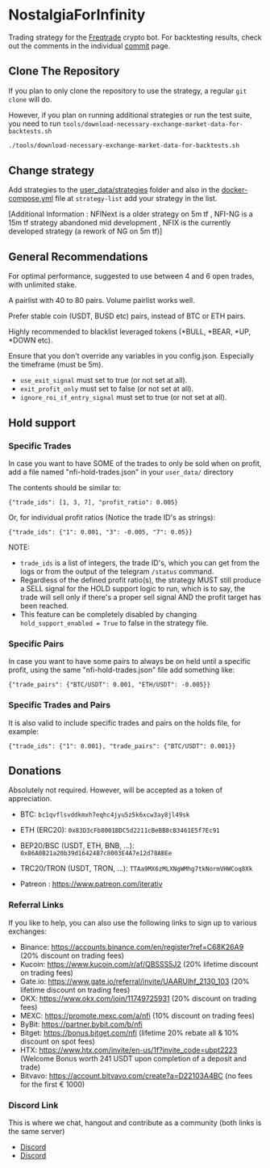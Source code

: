 # NostalgiaForInfinity

Trading strategy for the [Freqtrade](https://www.freqtrade.io) crypto bot. For backtesting results, check out the comments in the individual [commit](https://github.com/iterativv/NostalgiaForInfinity/commits/main) page.

## Clone The Repository

If you plan to only clone the repository to use the strategy, a regular `git clone` will do.

However, if you plan on running additional strategies or run the test suite, you need to run `tools/download-necessary-exchange-market-data-for-backtests.sh`

```bash
./tools/download-necessary-exchange-market-data-for-backtests.sh
```

## Change strategy

Add strategies to the [user_data/strategies](user_data/strategies) folder and also in the [docker-compose.yml](docker-compose.yml) file at `strategy-list` add your strategy in the list.

[Additional Information : NFINext is a older strategy on 5m tf , NFI-NG is a 15m tf strategy abandoned mid development , NFIX is the currently developed strategy (a rework of NG on 5m tf)]

## General Recommendations

For optimal performance, suggested to use between 4 and 6 open trades, with unlimited stake.

A pairlist with 40 to 80 pairs. Volume pairlist works well.

Prefer stable coin (USDT, BUSD etc) pairs, instead of BTC or ETH pairs.

Highly recommended to blacklist leveraged tokens (*BULL, *BEAR, *UP, *DOWN etc).

Ensure that you don't override any variables in you config.json. Especially the timeframe (must be 5m).

- `use_exit_signal` must set to true (or not set at all).
- `exit_profit_only` must set to false (or not set at all).
- `ignore_roi_if_entry_signal` must set to true (or not set at all).

## Hold support

### Specific Trades

In case you want to have SOME of the trades to only be sold when on profit, add a file named "nfi-hold-trades.json" in your `user_data/` directory

The contents should be similar to:

`{"trade_ids": [1, 3, 7], "profit_ratio": 0.005}`

Or, for individual profit ratios (Notice the trade ID's as strings):

`{"trade_ids": {"1": 0.001, "3": -0.005, "7": 0.05}}`

NOTE:

- `trade_ids` is a list of integers, the trade ID's, which you can get from the logs or from the output of the telegram `/status` command.
- Regardless of the defined profit ratio(s), the strategy MUST still produce a SELL signal for the HOLD support logic to run, which is to say, the trade will sell only if there's a proper sell signal AND the profit target has been reached.
- This feature can be completely disabled by changing `hold_support_enabled = True` to false in the strategy file.

### Specific Pairs

In case you want to have some pairs to always be on held until a specific profit, using the same "nfi-hold-trades.json" file add something like:

`{"trade_pairs": {"BTC/USDT": 0.001, "ETH/USDT": -0.005}}`

### Specific Trades and Pairs

It is also valid to include specific trades and pairs on the holds file, for example:

`{"trade_ids": {"1": 0.001}, "trade_pairs": {"BTC/USDT": 0.001}}`

## Donations

Absolutely not required. However, will be accepted as a token of appreciation.

- BTC: `bc1qvflsvddkmxh7eqhc4jyu5z5k6xcw3ay8jl49sk`
- ETH (ERC20): `0x83D3cFb8001BDC5d2211cBeBB8cB3461E5f7Ec91`
- BEP20/BSC (USDT, ETH, BNB, ...): `0x86A0B21a20b39d16424B7c8003E4A7e12d78ABEe`
- TRC20/TRON (USDT, TRON, ...): `TTAa9MX6zMLXNgWMhg7tkNormVHWCoq8Xk`

- Patreon : https://www.patreon.com/iterativ

### Referral Links

If you like to help, you can also use the following links to sign up to various exchanges:

- Binance: https://accounts.binance.com/en/register?ref=C68K26A9 (20% discount on trading fees)
- Kucoin: https://www.kucoin.com/r/af/QBSSS5J2 (20% lifetime discount on trading fees)
- Gate.io: https://www.gate.io/referral/invite/UAARUlhf_2130_103 (20% lifetime discount on trading fees)
- OKX: https://www.okx.com/join/11749725931 (20% discount on trading fees)
- MEXC: https://promote.mexc.com/a/nfi (10% discount on trading fees)
- ByBit: https://partner.bybit.com/b/nfi
- Bitget: https://bonus.bitget.com/nfi (lifetime 20% rebate all & 10% discount on spot fees)
- HTX: https://www.htx.com/invite/en-us/1f?invite_code=ubpt2223 (Welcome Bonus worth 241 USDT upon completion of a deposit and trade)
- Bitvavo: https://account.bitvavo.com/create?a=D22103A4BC (no fees for the first € 1000)

### Discord Link

This is where we chat, hangout and contribute as a community (both links is the same server)

- [Discord](https://discord.gg/DeAmv3btxQ)
- [Discord](https://discord.gg/nzVeNvZsQq)
